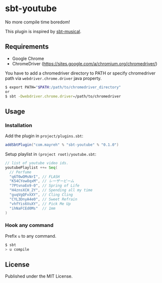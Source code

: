# sbt-youtube

No more compile time boredom!

This plugin is inspired by [sbt-musical](https://github.com/tototoshi/sbt-musical).

## Requirements

- Google Chrome
- ChromeDriver (https://sites.google.com/a/chromium.org/chromedriver/)

You have to add a chromedriver directory to PATH or specify chromedriver path via `webdriver.chrome.driver` java property.

```bash
$ export PATH="$PATH:/path/to/chromedriver_directory"
or
$ sbt -Dwebdriver.chrome.driver=/path/to/chromedriver
```

## Usage

### Installation

Add the plugin in `project/plugins.sbt`:

```scala
addSbtPlugin("com.mayreh" % "sbt-youtube" % "0.1.0")
```

Setup playlist in `(project root)/youtube.sbt`:

```scala
// list of youtube video ids.
youtubePlaylist ++= Seq(
  // Perfume
  "q6T0wOMsNrI", // FLASH
  "K54CYowOqxM", // レーザービーム
  "7PtvnaEo9-0", // Spring of Life
  "H4znsXCH_2Y", // Spending all my time
  "guqVgQFvXXY", // Cling Cling
  "CYL3DnyA4e0", // Sweet Refrain
  "vhfYis6VuXY", // Pick Me Up
  "ihNaFCEd0Ms"  // 1mm
)
```

### Hook any command

Prefix `u` to any command.

```bash
$ sbt
> u compile
```

## License

Published under the MIT License.
